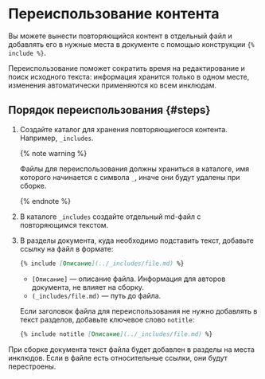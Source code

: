 # Переиспользование контента

Вы можете вынести повторяющийся контент в отдельный файл и добавлять его в нужные места в документе с помощью конструкции `{% include %}`.

Переиспользование поможет сократить время на редактирование и поиск исходного текста: информация хранится только в одном месте, изменения автоматически применяются ко всем инклюдам.

## Порядок переиспользования {#steps}

1. Создайте каталог для хранения повторяющиегося контента. Например, `_includes`.

   {% note warning %}

   Файлы для переиспользования должны храниться в каталоге, имя которого начинается с символа `_`, иначе они будут удалены при сборке.

   {% endnote %}

1. В каталоге `_includes` создайте  отдельный md-файл с повторяющимся текстом.

1. В разделы документа, куда необходимо подставить текст, добавьте ссылку на файл в формате:

   ```markdown
   {% include [Описание](../_includes/file.md) %}
   ```

    * `[Описание]` — описание файла. Информация для авторов документа, не влияет на сборку.
    * `(_includes/file.md)` — путь до файла.

    Если заголовок файла для переиспользования не нужно добавлять в текст разделов, добавьте ключевое слово `notitle`:

    ```markdown
    {% include notitle [Описание](../_includes/file.md) %}
    ```

При сборке документа текст файла будет добавлен в разделы на места инклюдов. Если в файле есть относительные ссылки, они будут перестроены.

